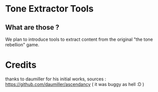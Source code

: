 # Tone Extractor Tools #

## What are those ? ##
We plan to introduce tools to extract content from the original "the tone rebellion" game.

# Credits #
thanks to daumiller for his initial works, sources : https://github.com/daumiller/ascendancy
( it was buggy as hell :D )
